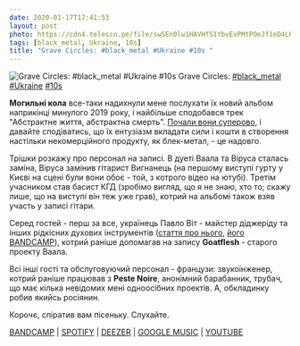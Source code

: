 ```yaml
---
date: 2020-01-17T17:41:53
layout: post
photo: https://cdn4.telesco.pe/file/swSEn0lw1HAVHfS1YbvExPMtPOeJf1eD4LKlRDAAkp3qm-87UiXLZ-5GdYCfIrFDTOPbTyZC0BDP7Lgkc41JpGgU2x75XzLGnNzKkMtl9iqlG-EVdqUT25uPfnpY5FNa1aIPs00IFUHOsPU3X0GKDTpZIkzDGMqLiROOCNB4BzF5gKmnHION5wYOfxHt-7k9xvEtpIGMdd_gwHkU-iCPZwTRvxfWfSkDn4BQyaVprDwG0lOBCQQZsuftCck7BKbhj4bbl0QnRrnp1ow2PVLmC33fo6NFRbX3zhPrkpdAeTFe1CQjkjIdzAwSCL-_FAtkfDDyr3vwm5RJtCBgGlHcAw.jpg
tags: [black_metal, Ukraine, 10s]
title: "Grave Circles: #black_metal #Ukraine #10s "
---
```

![Grave Circles: #black_metal #Ukraine #10s ](https://cdn4.telesco.pe/file/swSEn0lw1HAVHfS1YbvExPMtPOeJf1eD4LKlRDAAkp3qm-87UiXLZ-5GdYCfIrFDTOPbTyZC0BDP7Lgkc41JpGgU2x75XzLGnNzKkMtl9iqlG-EVdqUT25uPfnpY5FNa1aIPs00IFUHOsPU3X0GKDTpZIkzDGMqLiROOCNB4BzF5gKmnHION5wYOfxHt-7k9xvEtpIGMdd_gwHkU-iCPZwTRvxfWfSkDn4BQyaVprDwG0lOBCQQZsuftCck7BKbhj4bbl0QnRrnp1ow2PVLmC33fo6NFRbX3zhPrkpdAeTFe1CQjkjIdzAwSCL-_FAtkfDDyr3vwm5RJtCBgGlHcAw.jpg)
Grave Circles: [#black_metal](/tags/#black_metal) [#Ukraine](/tags/#Ukraine) [#10s](/tags/#10s) 

**Могильні кола** все-таки надихнули мене послухати їх новий альбом наприкінці минулого 2019 року, і найбільше сподобався трек &quot;Абстрактне життя, абстрактна смерть&quot;. [Почали вони суперово](/2020-01-15-grave-circles--black-metal-ukraine-00s), і давайте сподіватись, що їх ентузіазм вкладати сили і кошти в створення настільки некомерційного продукту, як блек-метал, - це надовго.

Трішки розкажу про персонал на записі. В дуеті Ваала та Віруса сталась заміна, Віруса замінив гітарист Вигнанець (на першому виступі гурту у Києві на сцені були вони обоє - той, з котрого відео на ютубі). Третім учасником став басист КГД (зробімо вигляд, що я не знаю, хто то; скажу лише, що на виступі він теж уже грав), котрий на альбомі також взяв участь у записі гітари.

Серед гостей - перш за все, українець Павло Віт - майстер діджеріду та інших рідкісних духових інструментів ([стаття про нього](https://vezha.vn.ua/majster-etnichnyh-instrumentiv-pavlo-vit-nemozhlyvo-navchytysya-graty-na-yakomus-instrumenti-zavzhdy-ye-kudy-rosty/), [його BANDCAMP](https://pavelvit.bandcamp.com/)), котрий раніше допомагав на запису **Goatflesh** - старого проекту Ваала.

Всі інші гості та обслуговуючий персонал - французи: звукоінженер, котрий раніше працював з **Peste Noire**, анонімний барабанник, трубач, що має кілька невідомих мені одноосібних проектів. А, обкладинку робив якийсь росіянин.

Корочє, спіратив вам пісеньку. Слухайте.

[BANDCAMP](https://gravecircles.bandcamp.com/album/tome-ii) \| [SPOTIFY](https://open.spotify.com/album/5WL8zuZOMkW95sBnKUJxYA) \| [DEEZER](https://www.deezer.com/album/124171012?utm_source=deezer&amp;utm_content=album-124171012&amp;utm_term=1601611822_1579275587&amp;utm_medium=web) \| [GOOGLE MUSIC](https://play.google.com/music/m/Bbwr2xrda6bpxnsrchefdakbiba?t=Tome_II_-_Grave_Circles) \| [YOUTUBE](https://www.youtube.com/playlist?list=OLAK5uy_kXsGcvPN2X1LKUYJZ2rc3QKU5Gbhk8RtU)